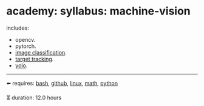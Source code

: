 # academy: syllabus: machine-vision

includes:
- opencv.
- pytorch.
- [image classification](https://github.com/kamangir/bluer-algo/blob/main/bluer_algo/docs/image_classifier).
- [target tracking](https://github.com/kamangir/bluer-algo/blob/main/bluer_algo/docs/tracker).
- [yolo](https://github.com/kamangir/bluer-algo/blob/main/bluer_algo/docs/yolo).

---

⬅️ requires: [bash](./bash.md), [github](./github.md), [linux](./linux.md), [math](./math.md), [python](./python.md)


⏳ duration: 12.0 hours

